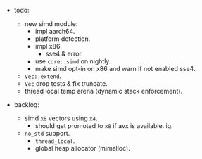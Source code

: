 
- todo:
    - new simd module:
        - impl aarch64.
        - platform detection.
        - impl x86.
            - sse4 & error.
        - use `core::simd` on nightly.
        - make simd opt-in on x86 and warn if not enabled sse4.
    - `Vec::extend`.
    - `Vec` drop tests & fix truncate.
    - thread local temp arena (dynamic stack enforcement).

- backlog:
    - simd `x8` vectors using `x4`.
        - should get promoted to `x8` if avx is available. ig.
    - `no_std` support.
        - `thread_local`.
        - global heap allocator (mimalloc).


